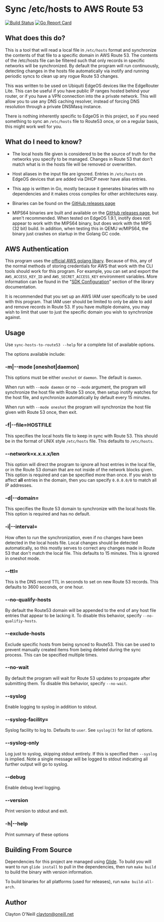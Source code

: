 # Sync /etc/hosts to AWS Route 53

[![Build Status](https://travis-ci.org/claytono/sync-hosts-to-route53.svg?branch=master)](https://travis-ci.org/claytono/sync-hosts-to-route53) [![Go Report Card](https://goreportcard.com/badge/github.com/claytono/sync-hosts-to-route53)](https://goreportcard.com/report/github.com/claytono/sync-hosts-to-route53)

## What does this do?

This is a tool that will read a local file in `/etc/hosts` format and
synchronize the contents of that file to a specific domain in AWS Route 53.
The contents of the /etc/hosts file can be filtered such that only records in
specific networks will be synchronized.  By default the program will run
continuously, detecting changes in the hosts file automatically via inotify and
running periodic syncs to clean up any rogue Route 53 changes.

This was written to be used on Ubiquiti EdgeOS devices like the EdgeRouter
Lite.  This can be useful if you have public IP ranges hosted behind your
router, or if you have a VPN connection into the a private network.  This will
allow you to use any DNS caching resolver, instead of forcing DNS resolution
through a private DNSMasq instance.

There is nothing inherently specific to EdgeOS in this project, so if you need
something to sync an `/etc/hosts` file to Route53 once, or on a regular basis,
this might work well for you.

## What do I need to know?

* The local hosts file given is considered to be the source of truth for the
  networks  you specify to be managed.  Changes in Route 53 that don't match
  what is in the hosts file will be removed or overwritten.

* Host aliases in the input file are ignored.  Entries in `/etc/hosts` on
  EdgeOS devices that are added via DHCP never have alias entries.

* This app is written in Go, mostly because it generates binaries with no
  dependencies and it makes cross compiles for other architectures easy.

* Binaries can be found on the [GitHub releases
  page](https://github.com/claytono/sync-hosts-to-route53/releases)

* MIPS64 binaries are built and available on the [GitHub releases
  page](https://github.com/claytono/sync-hosts-to-route53/releases), but
  aren't recommended.  When tested on EdgeOS 1.9.1, inotify does not appear to
  work with the MIPS64 binary, but does work with the MIPS (32 bit) build.  In
  addition, when testing this in QEMU w/MIPS64, the binary just crashes on
  startup in the Golang GC code.

## AWS Authentication

This program uses the [official AWS golang
libary](https://github.com/aws/aws-sdk-go).  Because of this, any of the normal
methods of storing credentials for AWS that work with the CLI tools should work
for this program.  For example, you can set and export the `AWS_ACCESS_KEY_ID`
and `AWS_SECRET_ACCESS_KEY` environment variables.  More information can be
found in the "[SDK Configuration](https://docs.aws.amazon.com/sdk-for-go/v1/developer-guide/configuring-sdk.html#specifying-credentials)"
section of the library documentation.

It is recommended that you set up an AWS IAM user specifically to be used with
this program.  That IAM user should be limited to only be able to add and
remove records in Route 53.  If you have multiple domains, you may wish to
limit that user to just the specific domain you wish to synchronize against. 

## Usage

Use `sync-hosts-to-route53 --help` for a complete list of available options.

The options available include:

### -m|--mode [oneshot|daemon]

This options must be either `oneshot` or `daemon`.  The default is `daemon`.

When run with `--mode daemon` or no `--mode` argument, the program will
synchronize the host file with Route 53 once, then setup inotify watches for
the host file, and synchronize automatically by default every 15 minutes.

When run with `--mode oneshot` the program will synchronize the host file
given with Route 53 once, then exit.

### -f|--file=HOSTFILE

This specifies the local hosts file to keep in sync with Route 53.  This should
be in the format of UNIX style `/etc/hosts` file.  This defaults to
`/etc/hosts`.

### --network=x.x.x.x/len

This option will direct the program to ignore all host entries in the local
file, or in the Route 53 domain that are not inside of the network blocks
given.  This option is required and can be specified more than once.  If you
wish to affect **all** entries in the domain, then you can specify `0.0.0.0/0`
to match all IP addresses.

### -d|--domain=

This specifies the Route 53 domain to synchronize with the local hosts file.
This option is required and has no default.

### -i|--interval=

How often to run the synchronization, even if no changes have been detected in
the local hosts file.  Local changes should be detected automatically, so this
mostly serves to correct any changes made in Route 53 that don't match the
local file.  This defaults to 15 minutes.  This is ignored in oneshot mode.

### --ttl=

This is the DNS record TTL in seconds to set on new Route 53 records.  This
defaults to 3600 seconds, or one hour.

### --no-qualify-hosts

By default the Route53 domain will be appended to the end of any host file
entries that appear to be lacking it.  To disable this behavior, specify
`--no-qualifiy-hosts`.

### --exclude-hosts

Exclude specific hosts from being synced to Route53.  This can be used to
prevent manually created items from being deleted during the sync process.
This can be specified multiple times.

### --no-wait

By default the program will wait for Route 53 updates to propagate after
submitting them.  To disable this behavior, specify `--no-wait`.

### --syslog

Enable logging to syslog in addition to stdout.

### --syslog-facility=

Syslog facility to log to.  Defaults to `user`.  See `syslog(3)` for list of
options.

### --syslog-only

Log just to syslog, skipping stdout entirely.  If this is specified then
`--syslog` is implied.  Note a single message will be logged to stdout
indicating all further output will go to syslog.

### --debug

Enable debug level logging.

### --version

Print version to stdout and exit.

### -h|--help

Print summary of these options

## Building From Source

Dependencies for this project are managed using
[Glide](https://github.com/Masterminds/glide).  To build you will want to run
`glide install` to pull in the dependencies, then run `make build` to build the
binary with version information.

To build binaries for all platforms (used for releases), run `make
build-all-arch`.

## Author

Clayton O'Neill
<clayton@oneill.net>
